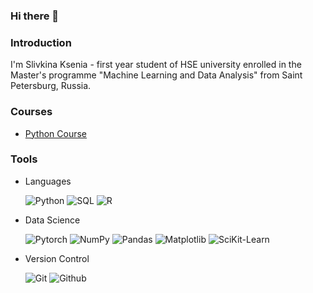 ### Hi there 👋

### Introduction

I'm Slivkina Ksenia - first year student of HSE university enrolled in the Master's programme "Machine Learning and Data Analysis" from Saint Petersburg, Russia.

### Courses

- [Python Course](https://github.com/Ksenia28-S/PracticePython.git) 

### Tools
- Languages

  ![Python](https://img.shields.io/badge/-Python-000000?style=for-the-badge&logo=python&logoColor=FFFB00)
  ![SQL](https://img.shields.io/badge/-SQL-000000?style=for-the-badge&logo=sqlite&logoColor=2F8AC7)
  ![R](https://img.shields.io/badge/-R-000000?style=for-the-badge&logo=r&logoColor=1B6BC7)
  
- Data Science

  ![Pytorch](https://img.shields.io/badge/-Pytorch-000000?style=for-the-badge&logo=pytorch&logoColor=FF5E00)
  ![NumPy](https://img.shields.io/badge/-NumPy-000000?style=for-the-badge&logo=numpy&logoColor=008CFF)
  ![Pandas](https://img.shields.io/badge/-Pandas-000000?style=for-the-badge&logo=pandas&logoColor=C800FF)
  ![Matplotlib](https://img.shields.io/badge/-Matplotlib-000000?style=for-the-badge&logo=matplotlib&logoColor=FFBF00)
  ![SciKit-Learn](https://img.shields.io/badge/-scikitlearn-000000?style=for-the-badge&logo=scikitlearn&logoColor=#F7931E)
  


- Version Control

  ![Git](https://img.shields.io/badge/-Git-000000?style=for-the-badge&logo=git&logoColor=74900)
  ![Github](https://img.shields.io/badge/-Github-000000?style=for-the-badge&logo=github&logoColor=FFFFFF)
